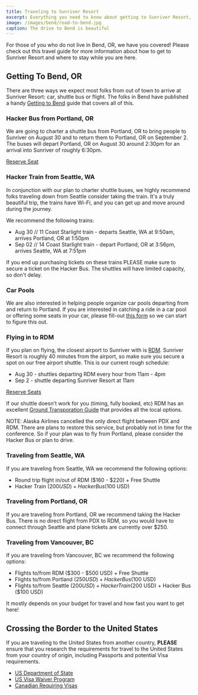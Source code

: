 ```yaml
---
title: Traveling to Sunriver Resort
excerpt: Everything you need to know about getting to Sunriver Resort, including info on flights, trains and carpools.
image: /images/bend/road-to-bend.jpg
caption: The drive to Bend is beautiful
---
```

For those of you who do not live in Bend, OR, we have you covered! Please check out this travel guide for more information about how to get to Sunriver Resort and where to stay while you are here.

## Getting To Bend, OR

There are three ways we expect most folks from out of town to arrive at Sunriver Resort: car, shuttle bus or flight. The folks in Bend have published a handy [Getting to Bend](https://www.visitbend.com/plan-a-trip/getting-here/) guide that covers all of this.

### Hacker Bus from Portland, OR

We are going to charter a shuttle bus from Portland, OR to bring people to Sunriver on August 30 and to return them to Portland, OR on September 2. The buses will depart Portland, OR on August 30 around 2:30pm for an arrival into Sunriver of roughly 6:30pm.

<div class="cta"><a target="_blank" href="https://ti.to/event-loop/cascadiajs-2022/with/hacker-bus">Reserve Seat</a></div>

### Hacker Train from Seattle, WA

In conjunction with our plan to charter shuttle buses, we highly recommend folks traveling down from Seattle consider taking the train. It's a truly beautiful trip, the trains have Wi-Fi, and you can get up and move around during the journey.

We recommend the following trains:

- Aug 30 // 11 Coast Starlight train - departs Seattle, WA at 9:50am, arrives Portland, OR at 1:50pm
- Sep 02 // 14 Coast Starlight train - depart Portland, OR at 3:56pm, arrives Seattle, WA at 7:51pm

If you end up purchasing tickets on these trains PLEASE make sure to secure a ticket on the Hacker Bus. The shuttles will have limited capacity, so don't delay.

### Car Pools

We are also interested in helping people organize car pools departing from and return to Portland. If you are interested in catching a ride in a car pool or offering some seats in your car, please fill-out [this form](https://airtable.com/shrEUDtosdLy7IenQ) so we can start to figure this out.

### Flying in to RDM

If you plan on flying, the closest airport to Sunriver with is [RDM](http://www.flyrdm.com).  Sunriver Resort is roughly 40 minutes from the airport, so make sure you secure a spot on our free airport shuttle. This is our current rough schedule:

- Aug 30 - shuttles departing RDM every hour from 11am - 4pm
- Sep 2 - shuttle departing Sunriver Resort at 11am

<div class="cta"><a target="_blank" href="https://ti.to/event-loop/cascadiajs-2022/with/4rhs6z2nqg8,qydnlo6i5ho,zivhpjefbzs,5uesj2szjeo,am24lcrwhwy,gomj9j5ryac,aty-v1bzvos">Reserve Seats</a></div>

If our shuttle doesn't work for you (timing, fully booked, etc) RDM has an excellent [Ground Transporation Guide](http://www.flyrdm.com/?TaxisGround-Transportation) that provides all the local options.

NOTE: Alaska Airlines cancelled the only direct flight between PDX and RDM. There are plans to restore this service, but probably not in time for the conference. So if your plan was to fly from Portland, please consider the Hacker Bus or plan to drive.

### Traveling from Seattle, WA

If you are traveling from Seattle, WA we recommend the following options:

- Round trip flight in/out of RDM ($160 - $220) + Free Shuttle
- Hacker Train ($200 USD) + Hacker Bus ($100 USD)

### Traveling from Portland, OR

If you are traveling from Portland, OR we recommend taking the Hacker Bus. There is no direct flight from PDX to RDM, so you would have to connect through Seattle and plane tickets are currently over $250.

### Traveling from Vancouver, BC

If you are traveling from Vancouver, BC we recommend the following options:

- Flights to/from RDM ($300 - $500 USD) + Free Shuttle
- Flights to/from Portland ($250 USD) + Hacker Bus ($100 USD)
- Flights to/from Seattle ($200 USD) + Hacker Train ($200 USD) + Hacker Bus ($100 USD)

It mostly depends on your budget for travel and how fast you want to get here!

## Crossing the Border to the United States

If you are traveling to the United States from another country, **PLEASE** ensure that you research the requirements for travel to the United States from your country of origin, including Passports and potential Visa requirements. 

* [US Department of State](https://travel.state.gov/content/travel/en/us-visas/business.html)
* [US Visa Waiver Program](https://www.dhs.gov/visa-waiver-program)
* [Canadian Requiring Visas](https://ca.usembassy.gov/visas/do-i-need-a-visa/)
